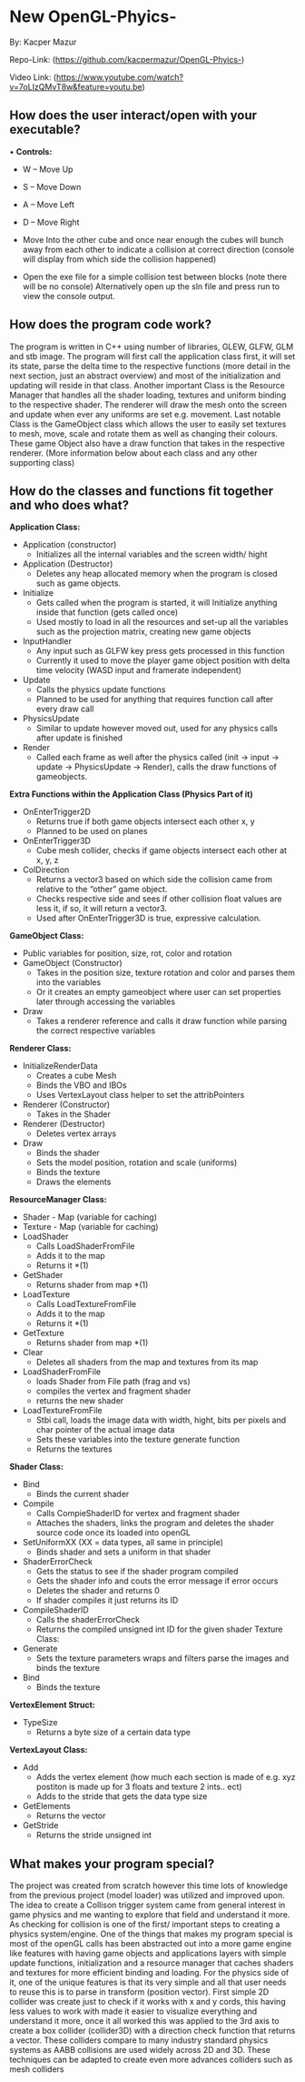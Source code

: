 # New OpenGL-Phyics-
By: Kacper Mazur

Repo-Link: (https://github.com/kacpermazur/OpenGL-Phyics-)

Video Link: (https://www.youtube.com/watch?v=7oLIzQMvT8w&feature=youtu.be)

## How does the user interact/open with your executable?
•	**Controls:**

* W – Move Up
* S – Move Down
* A – Move Left
* D – Move Right

* Move Into the other cube and once near enough the cubes will bunch away from each other to indicate a collision at correct direction (console will display from which side the collision happened)

* Open the exe file for a simple collision test between blocks (note there will be no console) Alternatively open up the sln file and press run to view the console output.
## How does the program code work?
The program is written in C++ using number of libraries, GLEW, GLFW, GLM and stb image. The program will first call the application class first, it will set its state, parse the delta time to the respective functions (more detail in the next section, just an abstract overview) and most of the initialization and updating will reside in that class. Another important Class is the Resource Manager that handles all the shader loading, textures and uniform binding to the respective shader. The renderer will draw the mesh onto the screen and update when ever any uniforms are set e.g. movement. Last notable Class is the GameObject class which allows the user to easily set textures to mesh, move, scale and rotate them as well as changing their colours. These game Object also have a draw function that takes in the respective renderer. (More information below about each class and any other supporting class)
 
## How do the classes and functions fit together and who does what?
**Application Class:**
*	Application (constructor)
	*	Initializes all the internal variables and the screen width/ hight
*	Application (Destructor)
	*	Deletes any heap allocated memory when the program is closed such as game objects.
*	Initialize
	*	Gets called when the program is started, it will Initialize anything inside that function (gets called once)
	*	Used mostly to load in all the resources and set-up all the variables such as the projection matrix, creating new game objects
*	InputHandler
	*	Any input such as GLFW key press gets processed in this function
	*	Currently it used to move the player game object position with delta time velocity (WASD input and framerate independent) 
*	Update
	*	Calls the physics update functions
	*	Planned to be used for anything that requires function call after every draw call
*	PhysicsUpdate
	*	Similar to update however moved out, used for any physics calls after update is finished
*	Render
	*	Called each frame as well after the physics called (init -> input -> update -> PhysicsUpdate -> Render), calls the draw functions of gameobjects.

**Extra Functions within the Application Class (Physics Part of it)**

*	OnEnterTrigger2D
	*	Returns true if both game objects intersect each other x, y
	*	Planned to be used on planes
*	OnEnterTrigger3D
	*	Cube mesh collider, checks if game objects intersect each other at x, y, z
*	ColDirection
	*	Returns a vector3 based on which side the collision came from relative to the “other” game object. 
	*	Checks respective side and sees if other collision float values are less it, if so, it will return a vector3.
	*	Used after OnEnterTrigger3D is true, expressive calculation.
	
**GameObject Class:**
*	Public variables for position, size, rot, color and rotation
*	GameObject (Constructor)
	*	Takes in the position size, texture rotation and color and parses them into the variables
	*	Or it creates an empty gameobject where user can set properties later through accessing the variables
*	Draw
	*	Takes a renderer reference and calls it draw function while parsing the correct respective variables
	
**Renderer Class:**
*	InitializeRenderData
	*	Creates a cube Mesh
	*	Binds the VBO and IBOs
	*	Uses VertexLayout class helper to set the attribPointers
*	Renderer (Constructor)
	*	Takes in the Shader
*	Renderer (Destructor)
	*	Deletes vertex arrays
*	Draw
	*	Binds the shader
	*	Sets the model position, rotation and scale (uniforms)
	*	Binds the texture
	*	Draws the elements
	
**ResourceManager Class:**
*	Shader -  Map (variable for caching)
*	Texture - Map (variable for caching)
*	LoadShader
	*	Calls LoadShaderFromFile
	*	Adds it to the map
	*	Returns it 	*(1)
*	GetShader
	*	Returns shader from map 	*(1) 
*	LoadTexture
	*	Calls LoadTextureFromFile
	*	Adds it to the map
	*	Returns it 	*(1)
*	GetTexture
	*	Returns shader from map 	*(1) 
*	Clear
	*	Deletes all shaders from the map and textures from its map
*	LoadShaderFromFile
	*	loads Shader from File path (frag and vs)
	*	compiles the vertex and fragment shader
	*	returns the new shader
*	LoadTextureFromFile
	*	Stbi call, loads the image data with width, hight, bits per pixels and char pointer of the actual image data
	*	Sets these variables into the texture generate function
	*	Returns the textures

**Shader Class:**
*	Bind
	*	Binds the current shader
*	Compile
	*	Calls CompieShaderID for vertex and fragment shader
	*	Attaches the shaders, links the program and deletes the shader source code once its loaded into openGL
*	SetUniformXX (XX = data types, all same in principle)
	*	Binds shader and sets a uniform in that shader
*	ShaderErrorCheck
	*	Gets the status to see if the shader program compiled
	*	Gets the shader info and couts the error message if error occurs
	*	Deletes the shader and returns 0
	*	If shader compiles it just returns its ID
*	CompileShaderID
	*	Calls the shaderErrorCheck
	*	Returns the compiled unsigned int ID for the given shader
Texture Class:
*	Generate
	*	Sets the texture parameters wraps and filters parse the images and binds the texture
*	Bind
	*	Binds the texture
	
**VertexElement Struct:**
*	TypeSize
	*	Returns a byte size of a certain data type

**VertexLayout Class:**
*	Add
	*	Adds the vertex element (how much each section is made of e.g. xyz postiton is made up for 3 floats and texture 2 ints.. ect)
	*	Adds to the stride that gets the data type size 
*	GetElements
	*	Returns the vector
*	GetStride
	*	Returns the stride unsigned int
## What makes your program special?
The project was created from scratch however this time lots of knowledge from the previous project (model loader) was utilized and improved upon. The idea to create a Collison trigger system came from general interest in game physics and me wanting to explore that field and understand it more. As checking for collision is one of the first/ important steps to creating a physics system/engine. One of the things that makes my program special is most of the openGL calls has been abstracted out into a more game engine like features with having game objects and applications layers with simple update functions, initialization and a resource manager that caches shaders and textures for more efficient binding and loading. For the physics side of it, one of the unique features is that its very simple and all that user needs to reuse this is to parse in transform (position vector). First simple 2D collider was create just to check if it works with x and y cords, this having less values to work with made it easier to visualize everything and understand it more, once it all worked this was applied to the 3rd axis to create a box collider (collider3D) with a direction check function that returns a vector. These colliders compare to many industry standard physics systems as AABB collisions are used widely across 2D and 3D. These techniques can be adapted to create even more advances colliders such as mesh colliders
